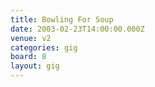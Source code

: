 ```yaml
---
title: Bowling For Soup
date: 2003-02-23T14:00:00.000Z
venue: v2
categories: gig
board: 8
layout: gig
---
```

